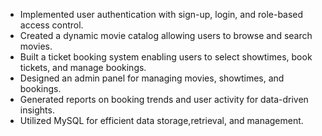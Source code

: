 - Implemented user authentication with sign-up, login, and role-based access control.
- Created a dynamic movie catalog allowing users to browse and search movies.
- Built a ticket booking system enabling users to select showtimes, book tickets, and manage bookings.
- Designed an admin panel for managing movies, showtimes, and bookings.
- Generated reports on booking trends and user activity for data-driven insights.
- Utilized MySQL for efficient data storage,retrieval, and management.
